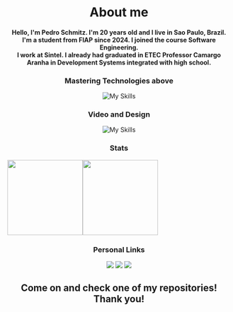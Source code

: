 <div align="center">
  
  # About me
  
  <h4>Hello, I'm Pedro Schmitz. I'm 20 years old and I live in Sao Paulo, Brazil.
  <br>
  I'm a student from FIAP since 2024. I joined the course Software Engineering. 
  <br>
  I work at Sintel.
  I already had graduated in ETEC Professor Camargo Aranha in Development Systems integrated with high school.</h4>

 ### Mastering Technologies above
  ![My Skills](https://skillicons.dev/icons?i=angular,react,django,express,adonis)

  ### Video and Design
  ![My Skills](https://skillicons.dev/icons?i=premiere,photoshop,illustrator,figma)

  ### Stats

  <div style="display: flex; align-items: center;" align="center">
    
   <img height="170em"  src="https://github-readme-stats.vercel.app/api?username=schmitz014&show_icons=true&theme=transparent">
   <img height="170em" src="https://github-readme-stats.vercel.app/api/top-langs/?username=schmitz014&layout=compact&theme=transparent">
  </div>

  <div style="display: inline">
  
  ### Personal Links
  <a href="https://www.instagram.com/madebyschmitz"><img src="https://img.shields.io/badge/Instagram-E4405F?style=for-the-badge&logo=instagram&logoColor=white"></img></a>
  <a href="https://www.linkedin.com/in/pedro-schmitz014/"><img src="https://img.shields.io/badge/LinkedIn-0077B5?style=for-the-badge&logo=linkedin&logoColor=white"></img></a>
  <a href="mailto:pedroschmitz0000@gmail.com"><img src="https://img.shields.io/badge/Gmail-D14836?style=for-the-badge&logo=gmail&logoColor=white">    </img></a>
  </div>

  <h2>Come on and check one of my repositories! Thank you!</h2>
</div>
